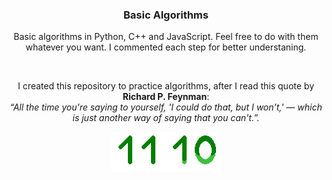 <h3 align=center>Basic Algorithms</h3>
<p align=center>Basic algorithms in Python, C++ and JavaScript. Feel free to do with them whatever you want. I commented each step for better understaning.</p>
<br>
<div align=center>
  <p>I created this repository to practice algorithms, after I read this quote by <b>Richard P. Feynman</b>:<br><i>“All the time you're saying to yourself, 'I could do that, but I won't,' — which is just another way of saying that you can't.”.</i></p>
    <img src="https://raw.githubusercontent.com/Vasamir1/Algorithms/main/01.gif" allign="center">
</div>
